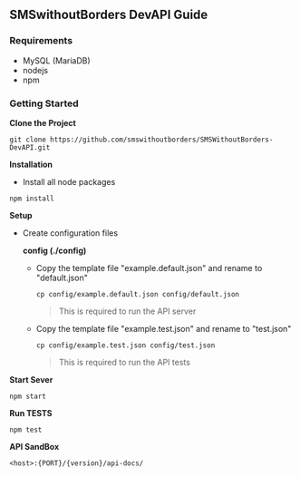 ## SMSwithoutBorders DevAPI Guide

### Requirements
- MySQL (MariaDB)
- nodejs
- npm

### Getting Started

**Clone the Project**
```
git clone https://github.com/smswithoutborders/SMSWithoutBorders-DevAPI.git
```

**Installation**

* Install all node packages
```
npm install
```

**Setup**

- Create configuration files

    __config (./config)__

    * Copy the template file "example.default.json" and rename to "default.json"
        ```
        cp config/example.default.json config/default.json
        ```
        > This is required to run the API server
    * Copy the template file "example.test.json" and rename to "test.json"
        ```
        cp config/example.test.json config/test.json
        ```
        > This is required to run the API tests 
        
**Start Sever**
```
npm start
```

**Run TESTS**
```
npm test
```

**API SandBox**
```
<host>:{PORT}/{version}/api-docs/
```
